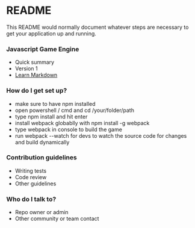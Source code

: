 # README #

This README would normally document whatever steps are necessary to get your application up and running.

### Javascript Game Engine ###

* Quick summary
* Version 1
* [Learn Markdown](https://bitbucket.org/tutorials/markdowndemo)

### How do I get set up? ###

* make sure to have npm installed
* open powershell / cmd and cd /your/folder/path
* type npm install and hit enter
* install webpack globablly with npm install -g webpack
* type webpack in console to build the game
* run webpack --watch for devs to watch the source code for changes and build dynamically

### Contribution guidelines ###

* Writing tests
* Code review
* Other guidelines

### Who do I talk to? ###

* Repo owner or admin
* Other community or team contact